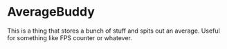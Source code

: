 AverageBuddy
============

This is a thing that stores a bunch of stuff and spits out an average.  Useful for something like FPS counter or whatever.
